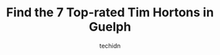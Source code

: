 ---
layout: ampstory
image: https://i0.wp.com/www.auto.or.id/wp-content/uploads/2023/06/tim-hortons-0-guelph-1686325902.jpeg?resize=640,853
author: techidn
featured: false
description: Guelph, Ontario, Canada is a haven for Tim Hortons enthusiasts, boasting an impressive array of 7 top-notch establishments. Whether youre a seasoned connoisseur or simply curious to explore
title: Find the 7 Top-rated Tim Hortons in Guelph
cover:
   title: Find the 7 Top-rated Tim Hortons in Guelph
   subtitle: AUTO.OR.ID
   background: https://www.auto.or.id/wp-content/uploads/2023/06/tim-hortons-0-guelph-1686325902.jpeg

pages: 
 - layout: thirds
   top: <h1>#1 Tim Hortons</h1>
   bottom: "<p>With the exception of a single kind and competent cashier, this location is absolutely the worst franchise Ive ever seen. Slow service (routinely 6-7 employees on drive-</p>"
   background: https://www.auto.or.id/wp-content/uploads/2023/06/tim-hortons-1-guelph-1686325904.jpeg
   backgroundblur: true
 - layout: thirds
   top: <h1>#2 Tim Hortons</h1>
   bottom: "<p>158 Clair Rd E, Guelph, ON N1L 0G6, Canada</p>"
   background: https://www.auto.or.id/wp-content/uploads/2023/06/tim-hortons-2-guelph-1686325904.jpeg
   cta:
      link: https://www.auto.or.id/find-the-7-top-rated-tim-hortons-in-guelph/
      text: Find the 7 Top-rated Tim Hortons in Guelph
 - layout: thirds
   top: <h1>#3 Tim Hortons</h1>
   bottom: "<p>715 Wellington St W, Guelph, ON N1H 8L9, Canada</p>"
   background: https://images.unsplash.com/photo-1654159866298-e3c8ee93e43b?ixlib=rb-4.0.3&ixid=MnwxMjA3fDB8MHxwaG90by1wYWdlfHx8fGVufDB8fHx8&auto=format&fit=crop&w=640&h=853&q=80
   cta:
      link: https://www.auto.or.id/find-the-7-top-rated-tim-hortons-in-guelph/
      text: Find the 7 Top-rated Tim Hortons in Guelph
 - layout: thirds
   top: <h1>#4 Tim Hortons</h1>
   bottom: "<p>138 Woodlawn Rd W, Guelph, ON N1H 1B2, Canada</p>"
   background: https://images.unsplash.com/photo-1596639410348-8470f7fa9f84?ixlib=rb-4.0.3&ixid=MnwxMjA3fDB8MHxwaG90by1wYWdlfHx8fGVufDB8fHx8&auto=format&fit=crop&w=640&h=853&q=80
   cta:
      link: https://www.auto.or.id/find-the-7-top-rated-tim-hortons-in-guelph/
      text: Find the 7 Top-rated Tim Hortons in Guelph
 - layout: thirds
   top: <h1>#5 Tim Hortons</h1>
   bottom: "<p>304 Stone Rd W, Guelph, ON N1G 3E1, Canada</p>"
   background: https://images.unsplash.com/photo-1510883056135-32472f0e11b8?ixlib=rb-4.0.3&ixid=MnwxMjA3fDB8MHxwaG90by1wYWdlfHx8fGVufDB8fHx8&auto=format&fit=crop&w=640&h=853&q=80
   cta:
      link: https://www.auto.or.id/find-the-7-top-rated-tim-hortons-in-guelph/
      text: Find the 7 Top-rated Tim Hortons in Guelph
 - layout: thirds
   top: <h1>#6 Tim Hortons</h1>
   bottom: "<p>28 Wellington St E, Guelph, ON N1H 3R8, Canada</p>"
   background: https://images.unsplash.com/photo-1594502225401-a9eab8b405dd?ixlib=rb-4.0.3&ixid=MnwxMjA3fDB8MHxwaG90by1wYWdlfHx8fGVufDB8fHx8&auto=format&fit=crop&w=640&h=853&q=80
   cta:
      link: https://www.auto.or.id/find-the-7-top-rated-tim-hortons-in-guelph/
      text: Find the 7 Top-rated Tim Hortons in Guelph
 - layout: thirds
   top: <h1>#7 Tim Hortons</h1>
   bottom: "<p>987 Gordon St, Guelph, ON N1G 4W3, Canada</p>"
   background: https://images.unsplash.com/photo-1610475426780-97170243d2c7?ixlib=rb-4.0.3&ixid=MnwxMjA3fDB8MHxwaG90by1wYWdlfHx8fGVufDB8fHx8&auto=format&fit=crop&w=640&h=853&q=80
   cta:
      link: https://www.auto.or.id/find-the-7-top-rated-tim-hortons-in-guelph/
      text: Find the 7 Top-rated Tim Hortons in Guelph
 - layout: thirds
   middle: Continue reading...
   background: https://images.unsplash.com/photo-1610205296127-02e7366806e4?ixlib=rb-4.0.3&ixid=MnwxMjA3fDB8MHxwaG90by1wYWdlfHx8fGVufDB8fHx8&auto=format&fit=crop&w=640&h=853&q=80
   cta:
      link: https://www.auto.or.id/find-the-7-top-rated-tim-hortons-in-guelph/
      text: Find the 7 Top-rated Tim Hortons in Guelph

---